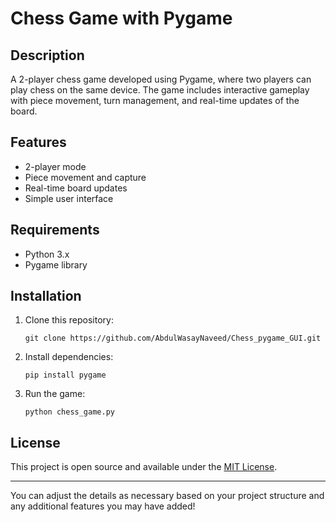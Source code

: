 # Chess Game with Pygame

## Description
A 2-player chess game developed using Pygame, where two players can play chess on the same device. The game includes interactive gameplay with piece movement, turn management, and real-time updates of the board.

## Features
- 2-player mode
- Piece movement and capture
- Real-time board updates
- Simple user interface

## Requirements
- Python 3.x
- Pygame library

## Installation
1. Clone this repository:
   ```
   git clone https://github.com/AbdulWasayNaveed/Chess_pygame_GUI.git
   ```
2. Install dependencies:
   ```
   pip install pygame
   ```
3. Run the game:
   ```
   python chess_game.py
   ```

## License
This project is open source and available under the [MIT License](LICENSE).

---

You can adjust the details as necessary based on your project structure and any additional features you may have added!
